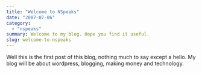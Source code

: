 ```yaml
---
title: "Welcome to NSpeaks"
date: "2007-07-06"
category: 
  - "nspeaks"
summary: Welcome to my blog. Hope you find it useful.
slug: welcome-to-nspeaks
---
```


Well this is the first post of this blog, nothing much to say except a hello. My blog will be about wordpress, blogging, making money and technology.
